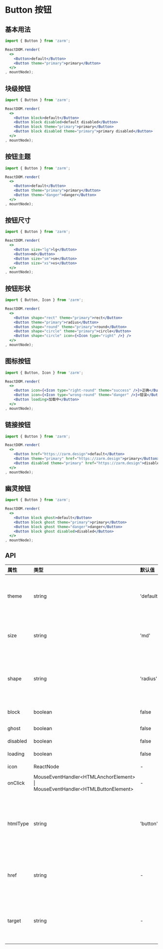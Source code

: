 # Button 按钮



## 基本用法
```jsx
import { Button } from 'zarm';

ReactDOM.render(
  <>
    <Button>default</Button>
    <Button theme="primary">primary</Button>
  </>
, mountNode);
```



## 块级按钮
```jsx
import { Button } from 'zarm';

ReactDOM.render(
  <>
    <Button block>default</Button>
    <Button block disabled>default disabled</Button>
    <Button block theme="primary">primary</Button>
    <Button block disabled theme="primary">primary disabled</Button>
  </>
, mountNode);
```



## 按钮主题
```jsx
import { Button } from 'zarm';

ReactDOM.render(
  <>
    <Button>default</Button>
    <Button theme="primary">primary</Button>
    <Button theme="danger">danger</Button>
  </>
, mountNode);
```



## 按钮尺寸
```jsx
import { Button } from 'zarm';

ReactDOM.render(
  <>
    <Button size="lg">lg</Button>
    <Button>md</Button>
    <Button size="sm">sm</Button>
    <Button size="xs">xs</Button>
  </>
, mountNode);
```



## 按钮形状
```jsx
import { Button, Icon } from 'zarm';

ReactDOM.render(
  <>
    <Button shape="rect" theme="primary">rect</Button>
    <Button theme="primary">radius</Button>
    <Button shape="round" theme="primary">round</Button>
    <Button shape="circle" theme="primary">circle</Button>
    <Button shape="circle" icon={<Icon type="right" />} />
  </>
, mountNode);
```



## 图标按钮
```jsx
import { Button, Icon } from 'zarm';

ReactDOM.render(
  <>
    <Button icon={<Icon type="right-round" theme="success" />}>正确</Button>
    <Button icon={<Icon type="wrong-round" theme="danger" />}>错误</Button>
    <Button loading>加载中</Button>
  </>
, mountNode);
```



## 链接按钮
```jsx
import { Button } from 'zarm';

ReactDOM.render(
  <>
    <Button href="https://zarm.design">default</Button>
    <Button theme="primary" href="https://zarm.design">primary</Button>
    <Button disabled theme="primary" href="https://zarm.design">disabled</Button>
  </>
, mountNode);
```



## 幽灵按钮
```jsx
import { Button } from 'zarm';

ReactDOM.render(
  <>
    <Button block ghost>default</Button>
    <Button block ghost theme="primary">primary</Button>
    <Button block ghost theme="danger">danger</Button>
    <Button block ghost disabled>disabled</Button>
  </>
, mountNode);
```



## API

| 属性 | 类型 | 默认值 | 说明 |
| :--- | :--- | :--- | :--- |
| theme | string | 'default' | 设置主题，可选值为 `default`、`primary`、`danger` |
| size | string | 'md' | 设置大小，可选值为 `md`、`lg`、`sm`、`xs` |
| shape | string | 'radius' | 设置形状，可选值为 `rect`、`radius`、`round`、`circle` |
| block | boolean | false | 是否块级元素 |
| ghost | boolean | false | 是否幽灵按钮 |
| disabled | boolean | false | 是否禁用 |
| loading | boolean | false | 是否加载中状态 |
| icon | ReactNode | - | 设置图标 |
| onClick | MouseEventHandler&lt;HTMLAnchorElement&gt; \| MouseEventHandler&lt;HTMLButtonElement&gt; | - | 点击后触发的回调函数 |
| htmlType | string | 'button' | 设置`button`原生的`type`值，可选值为 `button`、`submit`、`reset` |
| href | string | - | 点击跳转的地址，指定此属性`button`的行为和`a`链接一致 |
| target | string | - | 相当于 a 链接的 target 属性，href 存在时生效 |

